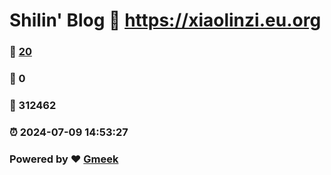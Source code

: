 # Shilin' Blog :link: https://xiaolinzi.eu.org 
### :page_facing_up: [20](https://xiaolinzi.eu.org/tag.html) 
### :speech_balloon: 0 
### :hibiscus: 312462 
### :alarm_clock: 2024-07-09 14:53:27 
### Powered by :heart: [Gmeek](https://github.com/Meekdai/Gmeek)
